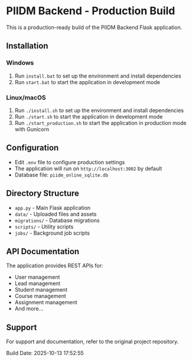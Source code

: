 # PIIDM Backend - Production Build

This is a production-ready build of the PIIDM Backend Flask application.

## Installation

### Windows
1. Run `install.bat` to set up the environment and install dependencies
2. Run `start.bat` to start the application in development mode

### Linux/macOS
1. Run `./install.sh` to set up the environment and install dependencies
2. Run `./start.sh` to start the application in development mode
3. Run `./start_production.sh` to start the application in production mode with Gunicorn

## Configuration

- Edit `.env` file to configure production settings
- The application will run on `http://localhost:3002` by default
- Database file: `piidm_online_sqlite.db`

## Directory Structure

- `app.py` - Main Flask application
- `data/` - Uploaded files and assets
- `migrations/` - Database migrations
- `scripts/` - Utility scripts
- `jobs/` - Background job scripts

## API Documentation

The application provides REST APIs for:
- User management
- Lead management
- Student management
- Course management
- Assignment management
- And more...

## Support

For support and documentation, refer to the original project repository.

Build Date: 2025-10-13 17:52:55
